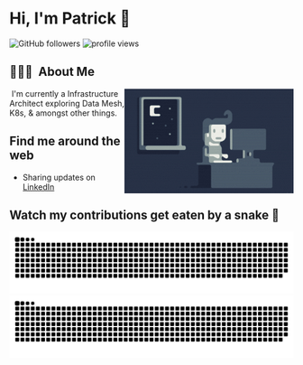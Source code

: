# Hi, I'm Patrick 👻

![GitHub followers](https://img.shields.io/github/followers/kcirtapfromspace?label=Follow&style=social)
<img alt = "profile views" src="https://komarev.com/ghpvc/?username=kcirtapfromspace&color=brightgreen">  

## 👨🏻‍💻 &nbsp;About Me

<img alt="Night Coding" src="https://raw.githubusercontent.com/AVS1508/AVS1508/master/assets/Night-Coding.gif" align="right"/>

&nbsp;I'm currently a Infrastructure Architect exploring Data Mesh, K8s, & amongst other things. 

## Find me around the web

- Sharing updates on <a href="https://www.linkedin.com/in/patrickdeutsch/">LinkedIn</a>

## Watch my contributions get eaten by a snake 🐍

![GitHub Snake Light](https://raw.githubusercontent.com/kcirtapfromspace/kcirtapfromspace/output/github-snake.svg#gh-light-mode-only)
![GitHub Snake Dark](https://raw.githubusercontent.com/kcirtapfromspace/kcirtapfromspace/output/github-snake-dark.svg#gh-dark-mode-only)
